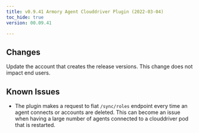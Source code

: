 ```yaml
---
title: v0.9.41 Armory Agent Clouddriver Plugin (2022-03-04)
toc_hide: true
version: 00.09.41

---
```


## Changes

Update the account that creates the release versions. This change does not impact end users.

## Known Issues

* The plugin makes a request to fiat `/sync/roles` endpoint every time an agent connects or accounts are deleted. This can become an issue when having a large number of agents connected to a clouddriver pod that is restarted.
